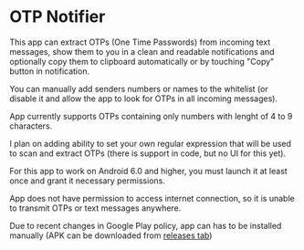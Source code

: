 # OTP Notifier

This app can extract OTPs (One Time Passwords) from incoming text messages, show them to you in a clean and readable notifications and optionally copy them to clipboard automatically or by touching "Copy" button in notification.

You can manually add senders numbers or names to the whitelist (or disable it and allow the app to look for OTPs in all incoming messages).

App currently supports OTPs containing only numbers with lenght of 4 to 9 characters. 

I plan on adding ability to set your own regular expression that will be used to scan and extract OTPs (there is support in code, but no UI for this yet).

For this app to work on Android 6.0 and higher, you must launch it at least once and grant it necessary permissions.

App does not have permission to access internet connection, so it is unable to transmit OTPs or text messages anywhere.

Due to recent changes in Google Play policy, app can has to be installed manually (APK can be downloaded from [releases tab](https://github.com/revanmj/SMSPasswordNotifier/releases))
